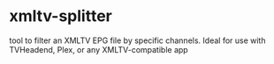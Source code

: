 # xmltv-splitter
tool to filter an XMLTV EPG file by specific channels. Ideal for use with TVHeadend, Plex, or any XMLTV-compatible app
